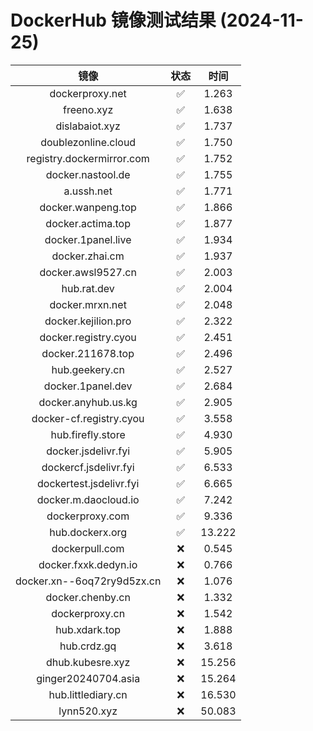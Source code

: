 # DockerHub 镜像测试结果 (2024-11-25)

|  镜像  |  状态  |  时间  |
| :----: | :----: | :----: |
| dockerproxy.net | ✅ | 1.263 |
| freeno.xyz | ✅ | 1.638 |
| dislabaiot.xyz | ✅ | 1.737 |
| doublezonline.cloud | ✅ | 1.750 |
| registry.dockermirror.com | ✅ | 1.752 |
| docker.nastool.de | ✅ | 1.755 |
| a.ussh.net | ✅ | 1.771 |
| docker.wanpeng.top | ✅ | 1.866 |
| docker.actima.top | ✅ | 1.877 |
| docker.1panel.live | ✅ | 1.934 |
| docker.zhai.cm | ✅ | 1.937 |
| docker.awsl9527.cn | ✅ | 2.003 |
| hub.rat.dev | ✅ | 2.004 |
| docker.mrxn.net | ✅ | 2.048 |
| docker.kejilion.pro | ✅ | 2.322 |
| docker.registry.cyou | ✅ | 2.451 |
| docker.211678.top | ✅ | 2.496 |
| hub.geekery.cn | ✅ | 2.527 |
| docker.1panel.dev | ✅ | 2.684 |
| docker.anyhub.us.kg | ✅ | 2.905 |
| docker-cf.registry.cyou | ✅ | 3.558 |
| hub.firefly.store | ✅ | 4.930 |
| docker.jsdelivr.fyi | ✅ | 5.905 |
| dockercf.jsdelivr.fyi | ✅ | 6.533 |
| dockertest.jsdelivr.fyi | ✅ | 6.665 |
| docker.m.daocloud.io | ✅ | 7.242 |
| dockerproxy.com | ✅ | 9.336 |
| hub.dockerx.org | ✅ | 13.222 |
| dockerpull.com | ❌ | 0.545 |
| docker.fxxk.dedyn.io | ❌ | 0.766 |
| docker.xn--6oq72ry9d5zx.cn | ❌ | 1.076 |
| docker.chenby.cn | ❌ | 1.332 |
| dockerproxy.cn | ❌ | 1.542 |
| hub.xdark.top | ❌ | 1.888 |
| hub.crdz.gq | ❌ | 3.618 |
| dhub.kubesre.xyz | ❌ | 15.256 |
| ginger20240704.asia | ❌ | 15.264 |
| hub.littlediary.cn | ❌ | 16.530 |
| lynn520.xyz | ❌ | 50.083 |
